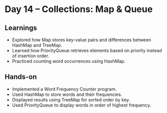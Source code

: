 # Day 14 – Collections: Map & Queue

## Learnings
- Explored how Map stores key-value pairs and differences between HashMap and TreeMap.
- Learned how PriorityQueue retrieves elements based on priority instead of insertion order.
- Practiced counting word occurrences using HashMap.

## Hands-on
- Implemented a Word Frequency Counter program.
- Used HashMap to store words and their frequencies.
- Displayed results using TreeMap for sorted order by key.
- Used PriorityQueue to display words in order of highest frequency.
